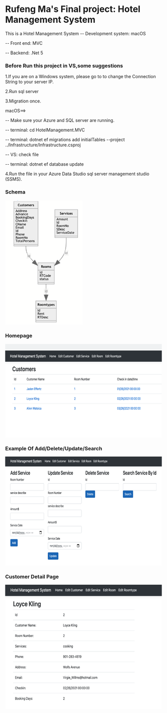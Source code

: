 # Rufeng Ma's Final project: Hotel Management System
This is a Hotel Management System
-- Development system: macOS</p>
-- Front end: MVC</p>
-- Backend: .Net 5</p>
<h3>Before Run this project in VS,some suggestions</h3></p>
1.If you are on a Windows system, please go to <appsetting.json> to change the Connection String to your server IP.</p>
2.Run sql server</p>
3.Migration once.</p>
macOS==></p>
-- Make sure your Azure and SQL server are running.</p>
-- terminal: cd HotelManagement.MVC </p>
-- terminal: dotnet ef migrations add initialTables --project ../Infrastructure/Infrastructure.csproj</p>
-- VS: check <migration> file</p>
-- terminal: dotnet ef database update</p>
4.Run the <inserteData.sql> file in your Azure Data Studio sql server management studio (SSMS).</p>

<h3>Schema</h3>
<img src="Schema.png" height="400">
</p>
<h3>Homepage</h3>
<img src="Homepage.png" height="300">
</p>
<h3>Example Of Add/Delete/Update/Search</h3>
<img src="Example.png" height="350">
</p>
<h3>Customer Detail Page</h3>
<img src="CustomerDetails.png" height="400">
